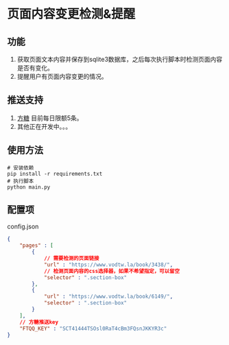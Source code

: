 # 页面内容变更检测&提醒

## 功能

1. 获取页面文本内容并保存到sqlite3数据库，之后每次执行脚本时检测页面内容是否有变化。
2. 提醒用户有页面内容变更的情况。

## 推送支持

1. [方糖](https://sct.ftqq.com/sendkey) 目前每日限额5条。
2. 其他正在开发中。。。

## 使用方法

```shell
# 安装依赖
pip install -r requirements.txt
# 执行脚本
python main.py
```

## 配置项

config.json

```json
{
    "pages" : [
        {
            // 需要检测的页面链接
            "url" : "https://www.vodtw.la/book/3438/",
            // 检测页面内容的css选择器，如果不希望指定，可以留空
            "selector" : ".section-box"
        },
        {
            "url" : "https://www.vodtw.la/book/6149/",
            "selector" : ".section-box"
        }
    ],
    // 方糖推送key
    "FTQQ_KEY" : "SCT41444TSOsl0RaT4cBm3FQsnJKKYR3c"
}

```
